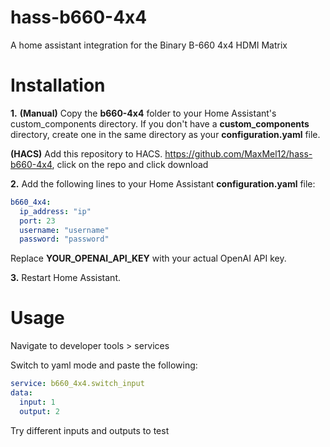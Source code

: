 # hass-b660-4x4
A home assistant integration for the Binary B-660 4x4 HDMI Matrix

# Installation
**1.** 
**(Manual)** Copy the **b660-4x4** folder to your Home Assistant's custom_components directory. If you don't have a **custom_components** directory, create one in the same directory as your **configuration.yaml** file.

**(HACS)** Add this repository to HACS. https://github.com/MaxMel12/hass-b660-4x4, click on the repo and click download

**2.** Add the following lines to your Home Assistant **configuration.yaml** file:

```yaml
b660_4x4:
  ip_address: "ip"
  port: 23
  username: "username"
  password: "password"
```
Replace **YOUR_OPENAI_API_KEY** with your actual OpenAI API key.

**3.** Restart Home Assistant.

# Usage
Navigate to developer tools > services

Switch to yaml mode and paste the following:

```yaml
service: b660_4x4.switch_input
data:
  input: 1
  output: 2
```

Try different inputs and outputs to test

